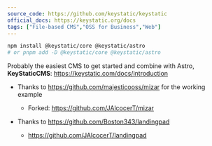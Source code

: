 ```yaml
---
source_code: https://github.com/keystatic/keystatic
official_docs: https://keystatic.org/docs
tags: ["File-based CMS","OSS for Business","Web"]
---
```




```sh
npm install @keystatic/core @keystatic/astro
# or pnpm add -D @keystatic/core @keystatic/astro
```

Probably the easiest CMS to get started and combine with Astro, **KeyStaticCMS**: https://keystatic.com/docs/introduction

* Thanks to https://github.com/majesticooss/mizar for the working example
    * Forked: https://github.com/JAlcocerT/mizar

* Thanks to https://github.com/Boston343/landingpad
    * https://github.com/JAlcocerT/landingpad